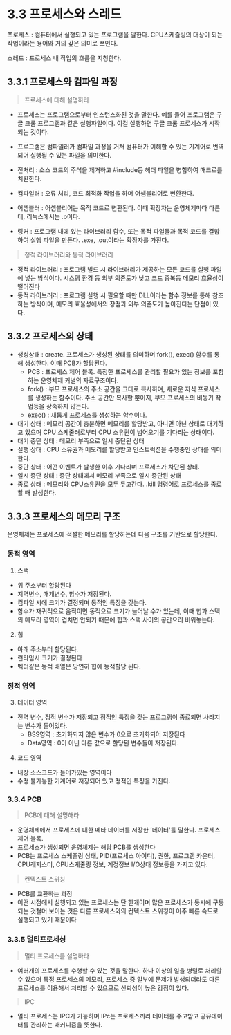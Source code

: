 # 3.3 프로세스와 스레드 

프로세스 : 컴퓨터에서 실행되고 있는 프로그램을 말한다. CPU스케줄링의 대상이 되는 작업이라는 용어와 거의 갚은 의미로 쓰인다.

스레드 : 프로세스 내 작업의 흐름을 지칭한다. 

## 3.3.1 프로세스와 컴파일 과정 

> 프로세스에 대해 설명하라 

- 프로세스는 프로그램으로부터 인스턴스화된 것을 말한다. 예를 들어 프로그램은 구글 크롬 프로그램과 같은 실행파일이다. 이걸 실행하면 구글 크롬 프로세스가 시작되는 것이다. 
- 프로그램은 컴파일러가 컴파일 과정을 거쳐 컴퓨터가 이해할 수 있는 기계어로 번역되어 실행될 수 있는 파일을 의미한다. 

- 전처리 : 소스 코드의 주석을 제거하고 #include등 헤더 파일을 병합하여 매크로를 치환한다. 
- 컴파일러 : 오류 처리, 코드 최적화 작업을 하며 어셈블리어로 변환한다. 
- 어셈블러 : 어셈블리어는 목적 코드로 변환된다. 이때 확장자는 운영체제마다 다른데, 리눅스에서는 .o이다. 
- 링커 : 프로그램 내에 있는 라이브러리 함수, 또는 목적 파일들과 목적 코드를 결합하여 실행 파일을 만든다. .exe, .out이라는 확장자를 가진다. 


> 정적 라이브러리와 동적 라이브러리

- 정적 라이브러리 : 프로그램 빌드 시 라이브러리가 제공하는 모든 코드를 실행 파일에 넣는 방식이다. 시스템 환경 등 외부 의존도가 낮고 코드 중복등 메모리 효율성이 떨어진다 
- 동적 라이브러리 : 프로그램 실행 시 필요할 때만 DLL이라는 함수 정보를 통해 참조하는 방식이며, 메모리 효율성에서의 장점과 외부 의존도가 높아진다는 단점이 있다.  



## 3.3.2 프로세스의 상태 


- 생성상태 : create. 프로세스가 생성된 상태를 의미하며 fork(), exec() 함수를 통해 생성한다. 이때 PCB가 할당된다. 
  - PCB : 프로세스 제어 블록. 특정한 프로세스를 관리할 필요가 있는 정보를 포함하는 운영체제 커널의 자료구조이다. 
  - fork() : 부모 프로세스의 주소 공간을 그대로 복사하며, 새로운 자식 프로세스를 생성하는 함수이다. 주소 공간만 복사할 뿐이지, 부모 프로세스의 비동기 작업등을 상속하지 않는다. 
  - exec() : 새롭게 프로세스를 생성하는 함수이다. 
- 대기 상태 : 메모리 공간이 충분하면 메모리를 할당받고, 아니면 아닌 상태로 대기하고 있으며 CPU 스케줄러로부터 CPU 소유권이 넘어오기를 기다리는 상태이다. 
- 대기 중단 상태 : 메모리 부족으로 일시 중단된 상태 
- 실행 상태 : CPU 소유권과 메모리를 할당받고 인스트럭션을 수행중인 상태를 의미한다. 
- 중단 상태 : 어떤 이벤트가 발생한 이후 기다리며 프로세스가 차단된 상태. 
- 일시 중단 상태 : 중단 상태에서 메모리 부족으로 일시 중단된 상태 
- 종료 상태 : 메모리와 CPU소유권을 모두 두고간다. .kill 명령어로 프로세스를 종료할 때 발생한다. 



## 3.3.3 프로세스의 메모리 구조 

운영체제는 프로세스에 적절한 메모리를 할당하는데 다음 구조를 기반으로 할당한다. 


### 동적 영역 

1. 스택

- 위 주소부터 할당된다
- 지역변수, 매개변수, 함수가 저장된다. 
- 컴파일 시에 크기가 결정되며 동적인 특징을 갖는다. 
- 함수가 재귀적으로 움직이면 동적으로 크기가 늘어날 수가 있는데, 이때 힙과 스택의 메모리 영역이 겹치면 안되기 때문에 힙과 스택 사이의 공간으리 비워놓는다. 

2. 힙

- 아래 주소부터 할당된다. 
- 런타임시 크기가 결정된다
- 벡터같은 동적 배열은 당연히 힙에 동적할당 된다. 



### 정적 영역 

3. 데이터 영역 
- 전역 변수, 정적 변수가 저장되고 정적인 특징을 갖는 프로그램이 종료되면 사라지는 변수가 들어있다. 
  - BSS영역 : 초기화되지 않은 변수가 0으로 초기화되어 저장된다
  - Data영역 : 0이 아닌 다른 값으로 할당된 변수들이 저장된다. 


4. 코드 영역 

- 내장 소스코드가 들어가있는 영역이다
- 수정 불가능한 기계어로 저장되어 있고 정적인 특징을 가진다. 


### 3.3.4 PCB

> PCB에 대해 설명해라 

- 운영체제에서 프로세스에 대한 메타 데이터를 저장한 '데이터'를 말한다. 프로세스 제어 블록. 
- 프로세스가 생성되면 운영체제는 해당 PCB를 생성한다 
- PCB는 프로세스 스케줄링 상태, PID(프로세스 아이디), 권한, 프로그램 카운터, CPU레지스터, CPU스케줄링 정보, 계정정보 I/O상태 정보등을 가지고 있다. 

> 컨텍스트 스위칭 

- PCB를 교환하는 과정 
- 어떤 시점에서 실행되고 있는 프로세스는 단 한개이며 많은 프로세스가 동시에 구동되는 것철머 보이는 것은 다른 프로세스와의 컨텍스트 스위칭이 아주 빠른 속도로 실행되고 있기 때문이다



### 3.3.5 멀티프로세싱

> 멀티 프로세스를 설명하라 

- 여러개의 프로세스를 수행할 수 있는 것을 말한다. 하나 이상의 일을 병렬로 처리할 수 있으며 특정 프로세스의 메모리, 프로세스 중 일부에 문제가 발생되더라도 다른 프로세스를 이용해서 처리할 수 있으므로 신뢰성이 높은 강점이 있다. 

> IPC

- 멀티 프로세스는 IPC가 가능하며 IPc는 프로세스끼리 데이터를 주고받고 공유데이터를 관리하는 매커니즘을 뜻한다.














